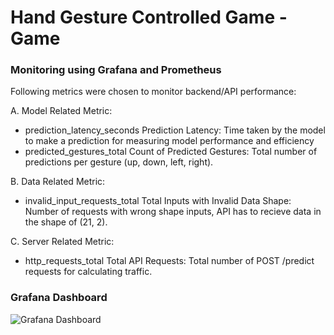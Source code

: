 # Hand Gesture Controlled Game - Game

### Monitoring using Grafana and Prometheus
Following metrics were chosen to monitor backend/API performance:

A. Model Related Metric:
- prediction_latency_seconds
Prediction Latency: Time taken by the model to make a prediction for measuring model performance and efficiency
- predicted_gestures_total
Count of Predicted Gestures: Total number of predictions per gesture (up, down, left, right).

B. Data Related Metric:
- invalid_input_requests_total
Total Inputs with Invalid Data Shape: Number of requests with wrong shape inputs, API has to recieve data in the shape of (21, 2).

C. Server Related Metric:
- http_requests_total
Total API Requests: Total number of POST /predict requests for calculating traffic.

### Grafana Dashboard
![Grafana Dashboard](https://github.com/user-attachments/assets/846e4c30-e680-4191-b6db-ff082fb56154)
